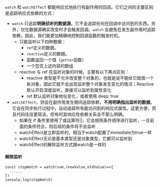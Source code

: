 `watch` 和 `watchEffect` 都能响应式地执行有副作用的回调。它们之间的主要区别是追踪响应式依赖的方式：

- `watch` 只追踪**明确侦听的数据源**。它不会追踪任何在回调中访问到的东西。另外，仅在数据源确实改变时才会触发回调。`watch` 会避免在发生副作用时追踪依赖，因此，我们能更加精确地控制回调函数的触发时机。
  - 只能监听以下四种数据：
    - `ref`定义的数据。
    - `reactive`定义的数据。
    - 函数返回一个值（`getter`函数）
    - 一个包含上述内容的数组
  - reactive 与 ref 在监听对象的时候，主要有以下两点区别：
    - reactive 类型是不允许改变整个对象的，也就是说不能给它赋值一个新对象，因此它就不会出现监听整个对象发生变化的情况；Reactive 默认开启深度监听，直接可以监听到属性变化
    - ref 默认监听对象地址变化，或者使用 deep: true
- `watchEffect`，则会在副作用发生期间追踪依赖，**不用明确指出监听的数据**。它会在同步执行过程中，自动追踪所有能访问到的响应式属性。这更方便，而且代码往往更简洁，但有时其响应性依赖关系会不那么明确。
  - 如果在 if 条件里使用了或运算符||，它会按照条件顺序进行监听，一旦前面的条件符合，则后续的条件将不会监听
  - watchEffect是立即监听的，相当于watch配置了immediate为true一样
  - watchEffect无论是基本类型还是对象类型，它都可以监听到
  - watchEffect的解除监听方式跟watch是一样的



#### 解除监听

```
const stopWatch = watch(sum,(newValue,oldValue)=>{
  ......
})
console.log(stopWatch)
```

